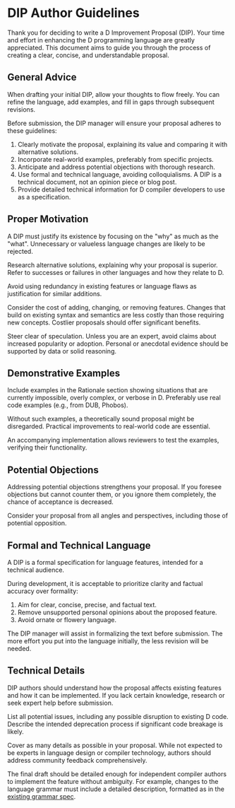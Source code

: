 # DIP Author Guidelines

Thank you for deciding to write a D Improvement Proposal (DIP). Your time and effort in enhancing the D programming language are greatly appreciated. This document aims to guide you through the process of creating a clear, concise, and understandable proposal.

## General Advice

When drafting your initial DIP, allow your thoughts to flow freely. You can refine the language, add examples, and fill in gaps through subsequent revisions.

Before submission, the DIP manager will ensure your proposal adheres to these guidelines:

1. Clearly motivate the proposal, explaining its value and comparing it with alternative solutions.
2. Incorporate real-world examples, preferably from specific projects.
3. Anticipate and address potential objections with thorough research.
4. Use formal and technical language, avoiding colloquialisms. A DIP is a technical document, not an opinion piece or blog post.
5. Provide detailed technical information for D compiler developers to use as a specification.

## Proper Motivation

A DIP must justify its existence by focusing on the "why" as much as the "what". Unnecessary or valueless language changes are likely to be rejected.

Research alternative solutions, explaining why your proposal is superior. Refer to successes or failures in other languages and how they relate to D.

Avoid using redundancy in existing features or language flaws as justification for similar additions.

Consider the cost of adding, changing, or removing features. Changes that build on existing syntax and semantics are less costly than those requiring new concepts. Costlier proposals should offer significant benefits.

Steer clear of speculation. Unless you are an expert, avoid claims about increased popularity or adoption. Personal or anecdotal evidence should be supported by data or solid reasoning.

## Demonstrative Examples

Include examples in the Rationale section showing situations that are currently impossible, overly complex, or verbose in D. Preferably use real code examples (e.g., from DUB, Phobos).

Without such examples, a theoretically sound proposal might be disregarded. Practical improvements to real-world code are essential.

An accompanying implementation allows reviewers to test the examples, verifying their functionality.

## Potential Objections

Addressing potential objections strengthens your proposal. If you foresee objections but cannot counter them, or you ignore them completely, the chance of acceptance is decreased.

Consider your proposal from all angles and perspectives, including those of potential opposition.

## Formal and Technical Language

A DIP is a formal specification for language features, intended for a technical audience.

During development, it is acceptable to prioritize clarity and factual accuracy over formality:

1. Aim for clear, concise, precise, and factual text.
2. Remove unsupported personal opinions about the proposed feature.
3. Avoid ornate or flowery language.

The DIP manager will assist in formalizing the text before submission. The more effort you put into the language initially, the less revision will be needed.

## Technical Details

DIP authors should understand how the proposal affects existing features and how it can be implemented. If you lack certain knowledge, research or seek expert help before submission.

List all potential issues, including any possible disruption to existing D code. Describe the intended deprecation process if significant code breakage is likely.

Cover as many details as possible in your proposal. While not expected to be experts in language design or compiler technology, authors should address community feedback comprehensively.

The final draft should be detailed enough for independent compiler authors to implement the feature without ambiguity. For example, changes to the language grammar must include a detailed description,  formatted as in the [existing grammar spec](https://dlang.org/spec/grammar.html).

